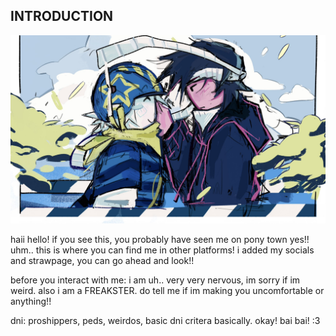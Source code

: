 ## INTRODUCTION
![alt text](IMG_7398.jpeg)

haii hello! if you see this, you probably have seen me on pony town yes!! uhm.. this is where you can find me in other platforms! i added my socials and strawpage, you can go ahead and look!!

before you interact with me: i am uh.. very very nervous, im sorry if im weird. also i am a FREAKSTER. do tell me if im making you uncomfortable or anything!! 

dni: proshippers, peds, weirdos, basic dni critera basically. okay! bai bai! :3
